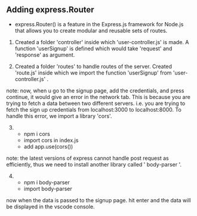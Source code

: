## Adding express.Router
- express.Router() is a feature in the Express.js framework for Node.js that allows you to create modular and reusable sets of routes. 

1. Created a folder 'controller' inside which 'user-controller.js' is made. A function 'userSignup' is defined which would take 'request' and 'response' as argument. 

2. Created a folder 'routes' to handle routes of the server. Created 'route.js' inside which we import the function 'userSignup' from 'user-controller.js' .

note: now, when u go to the signup page, add the credentials, and press continue, it would give an error in the network tab. This is because you are trying to fetch a data between two different servers. i.e. you are trying to fetch the sign up credentials from localhost:3000 to localhost:8000. To handle this error, we import a library 'cors'.

3. - npm i cors
   - import cors in index.js
   - add app.use(cors()) 

note: the latest versions of express cannot handle post request as efficiently, thus we need to install another library called ' body-parser '.

4. - npm i body-parser
   - import body-parser

now when the data is passed to the signup page. hit enter and the data will be displayed in the vscode console.